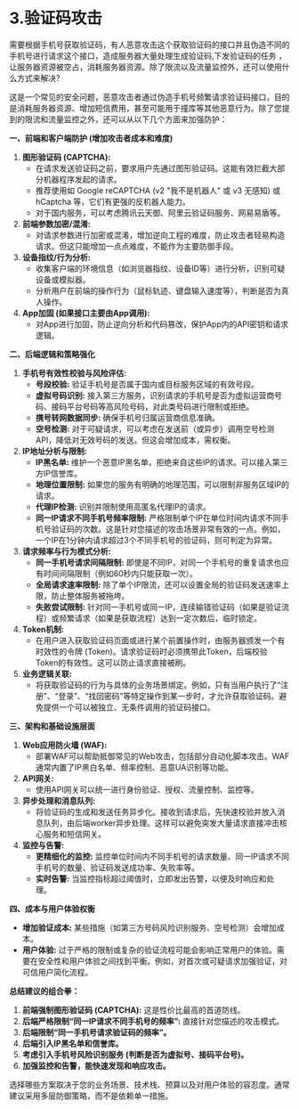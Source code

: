 # 3.验证码攻击

需要根据手机号获取验证码，有人恶意攻击这个获取验证码的接口并且伪造不同的手机号进行请求这个接口，造成服务器大量处理生成验证码,下发验证码的任务 ，让服务器资源被空占，消耗服务器资源。除了限流以及流量监控外，还可以使用什么方式来解决?



这是一个常见的安全问题，恶意攻击者通过伪造手机号频繁请求验证码接口，目的是消耗服务器资源、增加短信费用，甚至可能用于撞库等其他恶意行为。除了您提到的限流和流量监控之外，还可以从以下几个方面来加强防护：

**一、前端和客户端防护 (增加攻击者成本和难度)**

1. **图形验证码 (CAPTCHA):**
   - 在请求发送验证码之前，要求用户先通过图形验证码。这能有效拦截大部分机器程序发起的请求。
   - 推荐使用如 Google reCAPTCHA (v2 "我不是机器人" 或 v3 无感知) 或 hCaptcha 等，它们有更强的反机器人能力。
   - 对于国内服务，可以考虑腾讯云天御、阿里云验证码服务、网易易盾等。
2. **前端参数加密/混淆:**
   - 对请求参数进行加密或混淆，增加逆向工程的难度，防止攻击者轻易构造请求。但这只能增加一点点难度，不能作为主要防御手段。
3. **设备指纹/行为分析:**
   - 收集客户端的环境信息（如浏览器指纹、设备ID等）进行分析，识别可疑设备或模拟器。
   - 分析用户在前端的操作行为（鼠标轨迹、键盘输入速度等），判断是否为真人操作。
4. **App加固 (如果接口主要由App调用):**
   - 对App进行加固，防止逆向分析和代码篡改，保护App内的API密钥和请求逻辑。

**二、后端逻辑和策略强化**

1. **手机号有效性校验与风险评估:**
   - **号段校验:** 验证手机号是否属于国内或目标服务区域的有效号段。
   - **虚拟号码识别:** 接入第三方服务，识别请求的手机号是否为虚拟运营商号码、接码平台号码等高风险号码，对此类号码进行限制或拒绝。
   - **携号转网数据同步:** 确保手机号归属运营商信息准确。
   - **空号检测:** 对于可疑请求，可以考虑在发送前（或异步）调用空号检测API，降低对无效号码的发送。但这会增加成本，需权衡。
2. **IP地址分析与限制:**
   - **IP黑名单:** 维护一个恶意IP黑名单，拒绝来自这些IP的请求。可以接入第三方IP信誉库。
   - **地理位置限制:** 如果您的服务有明确的地理范围，可以限制非服务区域IP的请求。
   - **代理IP检测:** 识别并限制使用高匿名代理IP的请求。
   - **同一IP请求不同手机号频率限制:** 严格限制单个IP在单位时间内请求不同手机号验证码的次数。这是针对您描述的攻击场景非常有效的一点。例如，一个IP在1分钟内请求超过3个不同手机号的验证码，则可判定为异常。
3. **请求频率与行为模式分析:**
   - **同一手机号请求间隔限制:** 即使是不同IP，对同一个手机号的重复请求也应有时间间隔限制（例如60秒内只能获取一次）。
   - **全局请求速率限制:** 除了单个IP限流，还可以设置全局的验证码发送速率上限，防止整体服务被拖垮。
   - **失败尝试限制:** 针对同一手机号或同一IP，连续输错验证码（如果是验证流程）或频繁请求（如果是获取流程）达到一定次数后，临时锁定。
4. **Token机制:**
   - 在用户进入获取验证码页面或进行某个前置操作时，由服务器颁发一个有时效性的令牌 (Token)。请求验证码时必须携带此Token，后端校验Token的有效性。这可以防止请求直接被刷。
5. **业务逻辑关联:**
   - 将获取验证码的行为与具体的业务场景绑定。例如，只有当用户执行了“注册”、“登录”、“找回密码”等特定操作到某一步时，才允许获取验证码。避免提供一个可以被独立、无条件调用的验证码接口。

**三、架构和基础设施层面**

1. **Web应用防火墙 (WAF):**
   - 部署WAF可以帮助抵御常见的Web攻击，包括部分自动化脚本攻击。WAF通常内置了IP黑白名单、频率控制、恶意UA识别等功能。
2. **API网关:**
   - 使用API网关可以统一进行身份验证、授权、流量控制、监控等。
3. **异步处理和消息队列:**
   - 将验证码的生成和发送任务异步化。接收到请求后，先快速校验并放入消息队列，由后端worker异步处理。这样可以避免突发大量请求直接冲击核心服务和短信网关。
4. **监控与告警:**
   - **更精细化的监控:** 监控单位时间内不同手机号的请求数量、同一IP请求不同手机号的数量、验证码发送成功率、失败率等。
   - **实时告警:** 当监控指标超过阈值时，立即发出告警，以便及时响应和处理。

**四、成本与用户体验权衡**

- **增加验证成本:** 某些措施（如第三方号码风险识别服务、空号检测）会增加成本。
- **用户体验:** 过于严格的限制或复杂的验证流程可能会影响正常用户的体验。需要在安全性和用户体验之间找到平衡。例如，对首次或可疑请求加强验证，对可信用户简化流程。

**总结建议的组合拳：**

1. **前端强制图形验证码 (CAPTCHA):** 这是性价比最高的首道防线。
2. **后端严格限制“同一IP请求不同手机号的频率”:** 直接针对您描述的攻击模式。
3. **后端限制“同一手机号请求验证码的频率”。**
4. **后端引入IP黑名单和信誉库。**
5. **考虑引入手机号风险识别服务 (判断是否为虚拟号、接码平台号)。**
6. **加强监控和告警，能快速发现和响应攻击。**

选择哪些方案取决于您的业务场景、技术栈、预算以及对用户体验的容忍度。通常建议采用多层防御策略，而不是依赖单一措施。